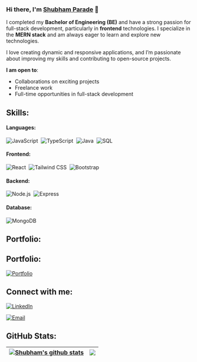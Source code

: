 ### Hi there, I'm [Shubham Parade](https://www.linkedin.com/in/shubhamparade) 👋

I completed my **Bachelor of Engineering (BE)** and have a strong passion for full-stack development, particularly in **frontend** technologies. I specialize in the **MERN stack** and am always eager to learn and explore new technologies.

I love creating dynamic and responsive applications, and I’m passionate about improving my skills and contributing to open-source projects. 

**I am open to**:

- Collaborations on exciting projects
- Freelance work
- Full-time opportunities in full-stack development

## Skills:

#### Languages:

![JavaScript](https://img.shields.io/badge/JavaScript-F7DF1E?style=for-the-badge&logo=javascript&logoColor=black)&nbsp;
![TypeScript](https://img.shields.io/badge/TypeScript-007ACC?style=for-the-badge&logo=typescript&logoColor=white)&nbsp;
![Java](https://img.shields.io/badge/Java-ED8B00?style=for-the-badge&logo=java&logoColor=white)&nbsp;
![SQL](https://img.shields.io/badge/SQL-4479A1?style=for-the-badge&logo=postgresql&logoColor=white)&nbsp;

#### Frontend:

![React](https://img.shields.io/badge/React-61DAFB?style=for-the-badge&logo=react&logoColor=black)&nbsp;
![Tailwind CSS](https://img.shields.io/badge/Tailwind%20CSS-06B6D4?style=for-the-badge&logo=tailwindcss&logoColor=white)&nbsp;
![Bootstrap](https://img.shields.io/badge/Bootstrap-563D7C?style=for-the-badge&logo=bootstrap&logoColor=white)&nbsp;

#### Backend:

![Node.js](https://img.shields.io/badge/Node.js-339933?style=for-the-badge&logo=node.js&logoColor=white)&nbsp;
![Express](https://img.shields.io/badge/Express-000000?style=for-the-badge&logo=express&logoColor=white)&nbsp;

#### Database:

![MongoDB](https://img.shields.io/badge/MongoDB-47A248?style=for-the-badge&logo=mongodb&logoColor=white)&nbsp;
## Portfolio:

## Portfolio:

<a href="https://reactportfolioshubhamparade.netlify.app/" target="_blank">
  <img src="https://img.shields.io/badge/Portfolio-%2312100E.svg?&style=for-the-badge&logo=react&logoColor=white&color=black" alt="Portfolio" />
</a>

## Connect with me:

<a href="https://www.linkedin.com/in/shubhamparade/" target="_blank">
  <img src="https://img.shields.io/badge/LinkedIn-%2312100E.svg?&style=for-the-badge&logo=linkedin&logoColor=white&color=black" alt="LinkedIn" />
</a>

[![Email](https://img.shields.io/badge/Email-%2312100E.svg?&style=for-the-badge&logo=gmail&logoColor=white&color=black)](mailto:paradeshubham6865@gmail.com)


## GitHub Stats:

| <a href="https://github.com/anuraghazra/github-readme-stats" target="_blank"><img align="center" src="https://github-readme-stats.vercel.app/api?username=Shubham6865&show_icons=true&include_all_commits=true&theme=buefy&hide_border=true" alt="Shubham's github stats" /></a> | <a href="https://github.com/anuraghazra/github-readme-stats" target="_blank"><img align="center" src="https://github-readme-stats.vercel.app/api/top-langs/?username=Shubham6865&layout=compact&theme=buefy&hide_border=true" /></a> |
| ------------- | ------------- |

<!--
**Shubham6865/Shubham6865** is a ✨ _special_ ✨ repository because its `README.md` (this file) appears on your GitHub profile.

Here are some ideas to get you started:

- 🔭 I’m currently working on MERN Stack Projects
- 🌱 I’m currently learning new libraries and frameworks
- 👯 I’m looking to collaborate on full-stack development projects
- 🤔 I’m looking for help with advanced React patterns or Node.js architecture
- 💬 Ask me about MERN stack, React, JavaScript
- 📫 How to reach me: paradeshubham6865@gmail.com
- 😄 Pronouns: He/Him
- ⚡ Fun fact: I love coding, learning new technologies, and solving problems
-->
